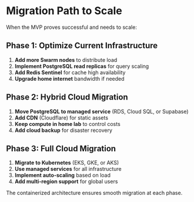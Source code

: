 # Migration Path to Scale

When the MVP proves successful and needs to scale:

## Phase 1: Optimize Current Infrastructure
1. **Add more Swarm nodes** to distribute load
2. **Implement PostgreSQL read replicas** for query scaling
3. **Add Redis Sentinel** for cache high availability
4. **Upgrade home internet** bandwidth if needed

## Phase 2: Hybrid Cloud Migration
1. **Move PostgreSQL to managed service** (RDS, Cloud SQL, or Supabase)
2. **Add CDN** (Cloudflare) for static assets
3. **Keep compute in home lab** to control costs
4. **Add cloud backup** for disaster recovery

## Phase 3: Full Cloud Migration
1. **Migrate to Kubernetes** (EKS, GKE, or AKS)
2. **Use managed services** for all infrastructure
3. **Implement auto-scaling** based on load
4. **Add multi-region support** for global users

The containerized architecture ensures smooth migration at each phase.
